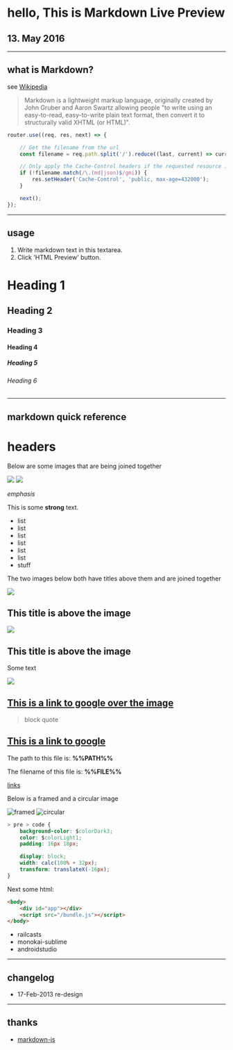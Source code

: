 # hello, This is Markdown Live Preview
## 13. May 2016

----
## what is Markdown?
see [Wikipedia](http://en.wikipedia.org/wiki/Markdown)

> Markdown is a lightweight markup language, originally created by John Gruber and Aaron Swartz allowing people "to write using an easy-to-read, easy-to-write plain text format, then convert it to structurally valid XHTML (or HTML)".

```js
router.use((req, res, next) => {

    // Get the filename from the url
    const filename = req.path.split('/').reduce((last, current) => current, '');

    // Only apply the Cache-Control headers if the requested resource is not blacklisted
    if (!filename.match(/\.(md|json)$/gmi)) {
        res.setHeader('Cache-Control', 'public, max-age=432000');
    }

    next();
});
```

----
## usage
1. Write markdown text in this textarea.
2. Click 'HTML Preview' button.

# Heading 1
## Heading 2
### Heading 3
#### Heading 4
##### Heading 5
###### Heading 6

----
## markdown quick reference
# headers

Below are some images that are being joined together

![](http://i.imgur.com/DeURK0T.jpg)
![](http://i.imgur.com/TBJrAEF.jpg)

*emphasis*

This is some **strong** text.

- list
- list
- list
- list
- list
- list
- stuff

The two images below both have titles above them and are joined together

![](https://wallpaperscraft.com/image/clouds_milky_way_eclipse_light_68883_2560x1080.jpg)
## This title is above the image
![](http://ultrawidewallpapers.com/wp-content/uploads/2015/07/snow-covered-trees.jpg)
## This title is above the image

Some text

![](http://ultrawidewallpapers.com/wp-content/uploads/2015/07/snow-covered-trees.jpg)
## [This is a link to google over the image](https://google.com)

>block quote

## [This is a link to google](https://google.com)

The path to this file is: **%%PATH%%**

The filename of this file is: **%%FILE%%**

[links](http://wikipedia.org)

Below is a framed and a circular image

![framed](http://ultrawidewallpapers.com/wp-content/uploads/2015/07/snow-covered-trees.jpg)
![circular](http://ultrawidewallpapers.com/wp-content/uploads/2015/07/snow-covered-trees.jpg)

```css
> pre > code {
    background-color: $colorDark3;
    color: $colorLight1;
    padding: 16px 18px;

    display: block;
    width: calc(100% + 32px);
    transform: translateX(-16px);
}
```

Next some html:

```html
<body>
    <div id="app"></div>
    <script src="/bundle.js"></script>
</body>
```

* railcasts
* monokai-sublime
* androidstudio

----
## changelog
* 17-Feb-2013 re-design

----
## thanks
* [markdown-js](https://github.com/evilstreak/markdown-js)
